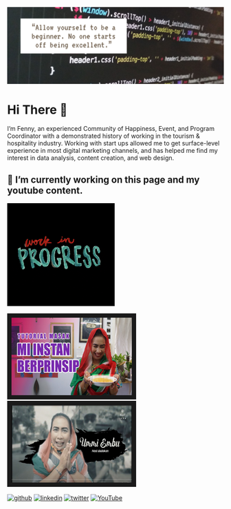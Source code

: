 ![alt text](https://github.com/FennyWilriani/FennyWilriani/blob/main/Capture%20banner.PNG)

# Hi There 👋

I’m Fenny, an experienced Community of Happiness, Event, and Program Coordinator with a demonstrated history of working in the tourism & hospitality industry. Working with start ups allowed me to get surface-level experience in most digital marketing channels, and has helped me find my interest in data analysis, content creation, and web design.

## 🔭 I’m currently working on this page and my youtube content. 
<img src="https://github.com/FennyWilriani/FennyWilriani/blob/main/giphy.gif" width=250>

<a href="https://www.youtube.com/watch?v=LP9X-PNN-18&t=412s" target="_blank"><img src="https://github.com/FennyWilriani/FennyWilriani/blob/main/maxresdefault.jpg" width="280" height="180" border="10" /></a>
<a href="https://www.youtube.com/watch?v=AJldAChtxis&t=21s" target="_blank"><img src="https://github.com/FennyWilriani/FennyWilriani/blob/main/Captured%20ummi%20embu.JPG" width="280" height="180" border="10" /></a>

[<img src='https://cdn.jsdelivr.net/npm/simple-icons@3.0.1/icons/github.svg' alt='github' height='40'>](https://github.com/FennyWilriani)  [<img src='https://cdn.jsdelivr.net/npm/simple-icons@3.0.1/icons/linkedin.svg' alt='linkedin' height='40'>](https://www.linkedin.com/in/FennyWilriani/)  [<img src='https://cdn.jsdelivr.net/npm/simple-icons@3.0.1/icons/twitter.svg' alt='twitter' height='40'>](https://twitter.com/fennyayuwill)  [<img src='https://cdn.jsdelivr.net/npm/simple-icons@3.0.1/icons/youtube.svg' alt='YouTube' height='40'>](https://www.youtube.com/channel/UmmiEmbu)  
